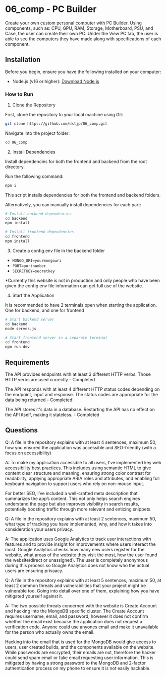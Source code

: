 # 06_comp - PC Builder

Create your own custom personal computer with PC Builder. Using components, such as: CPU, GPU, RAM, Storage, Motherboard, PSU, and Case, the user can create their own PC. Under the View PC tab, the user is able to see the computers they have made along with specifications of each component.

## Installation

Before you begin, ensure you have the following installed on your computer:

- Node.js (v16 or higher): [Download Node.js](https://nodejs.org/en)

### How to Run

1. Clone the Repository

First, clone the repository to your local machine using Git:

```bash
git clone https://github.com/dstjp/06_comp.git
```

Navigate into the project folder:

```bash
cd 06_comp
```

2. Install Dependencies

Install dependencies for both the frontend and backend from the root directory.

Run the following command:

```bash
npm i
```

This script installs dependencies for both the frontend and backend folders.

Alternatively, you can manually install dependencies for each part:

```bash
# Install backend dependencies
cd backend
npm install

# Install frontend dependencies
cd frontend
npm install
```

3. Create a config.env file in the backend folder

- `MONGO_URI=yourmongouri`
- `PORT=portnumber`
- `SECRETKEY=secretkey`

\*Currently this website is not in production and only people who have been given the config.env file information can get full use of the website.

4. Start the Application

It is recommended to have 2 terminals open when starting the application. One for backend, and one for frontend

```bash
# Start backend server
cd backend
node server.js

# Start frontend server in a separate terminal
cd frontend
npm run dev
```

## Requirements

The API provides endpoints with at least 3 different HTTP verbs. Those HTTP verbs are used correctly - Completed

The API responds with at least 4 different HTTP status codes depending on the endpoint, input and response. The status codes are appropriate for the data being returned - Completed

The API stores it's data in a database. Restarting the API has no effect on the API itself, making it stateless. - Completed

## Questions

Q: A file in the repository explains with at least 4 sentences, maximum 50, how you ensured the application was accessible and SEO-friendly (with a focus on accessibility)

A: To make my application accessible to all users, I’ve implemented key web accessibility best practices. This includes using semantic HTML to give content clear structure and meaning, ensuring strong color contrast for readability, applying appropriate ARIA roles and attributes, and enabling full keyboard navigation to support users who rely on non-mouse input.

For better SEO, I’ve included a well-crafted meta description that summarizes the app’s content. This not only helps search engines understand the page but also improves visibility in search results, potentially boosting traffic through more relevant and enticing snippets.

Q: A file in the repository explains with at least 2 sentences, maximum 50, what type of tracking you have implemented, why, and how it takes into consideration your users privacy.

A: The application uses Google Analytics to track user interactions with features and to provide insight for improvements where users interact the most. Google Analytics checks how many new users register for the website, what areas of the website they visit the most, how the user found the website(direct or unassigned). The user is completely anonymous during this process so Google Analytics does not know who the actual users are ensuring privaacy.

Q: A file in the repository explains with at least 5 sentences, maximum 50, at least 2 common threats and vulnerabilities that your project might be vulnerable too. Going into detail over one of them, explaining how you have mitigated yourself against it.

A: The two possible threats concerned with the website is Create Account and hacking into the MongoDB specific cluster. The Create Account requires username, email, and password, however it does not confirm whether the email exist because the application does not request a verification code. Anyone could use anyones email and make it unavailable for the person who actually owns the email.

Hacking into the email that is used for the MongoDB would give access to users, user created builds, and the components available on the website. While passwords are encrypted, their emails are not, therefore the hacker could send spam email or fake email requesting user information. This is mitigated by having a strong password to the MongoDB and 2-factor authentication process on my phone to ensure it is not easily hackable.
